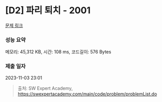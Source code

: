 # [D2] 파리 퇴치 - 2001 

[문제 링크](https://swexpertacademy.com/main/code/problem/problemDetail.do?contestProbId=AV5PzOCKAigDFAUq) 

### 성능 요약

메모리: 45,312 KB, 시간: 108 ms, 코드길이: 576 Bytes

### 제출 일자

2023-11-03 23:01



> 출처: SW Expert Academy, https://swexpertacademy.com/main/code/problem/problemList.do